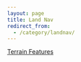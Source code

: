 ```yaml
---
layout: page
title: Land Nav
redirect_from:
  - /category/landnav/
---
```


<a href="{{ site.baseurl }}/landnav/terrain-features/">Terrain Features</a>
